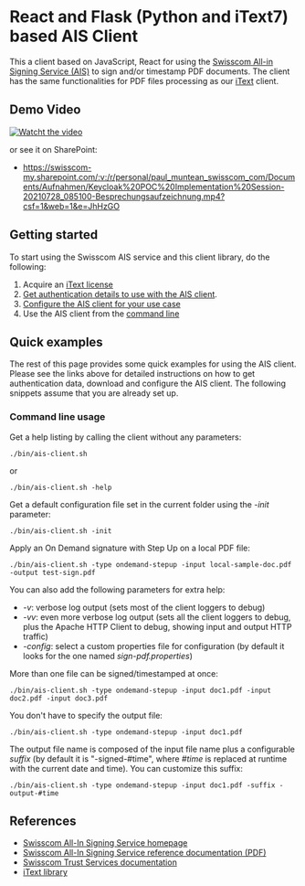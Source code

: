 # React and Flask (Python and iText7) based AIS Client

This a client based on JavaScript, React for using the [Swisscom All-in Signing Service (AIS)](https://www.swisscom.ch/en/business/enterprise/offer/security/all-in-signing-service.html)
to sign and/or timestamp PDF documents. The client has the same functionalities for PDF files processing as our [iText](https://itextpdf.com/en) client.

## Demo Video

[![Watcht the video](https://i.imgur.com/BSmIo45.png)](https://youtu.be/8M9KF7xGOs4)

or see it on SharePoint:

- https://swisscom-my.sharepoint.com/:v:/r/personal/paul_muntean_swisscom_com/Documents/Aufnahmen/Keycloak%20POC%20Implementation%20Session-20210728_085100-Besprechungsaufzeichnung.mp4?csf=1&web=1&e=JhHzGO

## Getting started

To start using the Swisscom AIS service and this client library, do the following:

1. Acquire an [iText license](https://itextpdf.com/en/how-buy)
2. [Get authentication details to use with the AIS client](docs/get-authentication-details.md).
3. [Configure the AIS client for your use case](docs/configure-the-AIS-client.md)
4. Use the AIS client from the [command line](docs/use-the-AIS-client-via-CLI.md)

## Quick examples

The rest of this page provides some quick examples for using the AIS client. Please see the links
above for detailed instructions on how to get authentication data, download and configure
the AIS client. The following snippets assume that you are already set up.

### Command line usage

Get a help listing by calling the client without any parameters:

```shell
./bin/ais-client.sh
```

or

```shell
./bin/ais-client.sh -help
```

Get a default configuration file set in the current folder using the _-init_ parameter:

```shell
./bin/ais-client.sh -init
```

Apply an On Demand signature with Step Up on a local PDF file:

```shell
./bin/ais-client.sh -type ondemand-stepup -input local-sample-doc.pdf -output test-sign.pdf
```

You can also add the following parameters for extra help:

- _-v_: verbose log output (sets most of the client loggers to debug)
- _-vv_: even more verbose log output (sets all the client loggers to debug, plus the Apache HTTP Client to debug, showing input and output HTTP traffic)
- _-config_: select a custom properties file for configuration (by default it looks for the one named _sign-pdf.properties_)

More than one file can be signed/timestamped at once:

```shell
./bin/ais-client.sh -type ondemand-stepup -input doc1.pdf -input doc2.pdf -input doc3.pdf
```

You don't have to specify the output file:

```shell
./bin/ais-client.sh -type ondemand-stepup -input doc1.pdf
```

The output file name is composed of the input file name plus a configurable _suffix_ (by default it is "-signed-#time", where _#time_
is replaced at runtime with the current date and time). You can customize this suffix:

```shell
./bin/ais-client.sh -type ondemand-stepup -input doc1.pdf -suffix -output-#time
```

## References

- [Swisscom All-In Signing Service homepage](https://www.swisscom.ch/en/business/enterprise/offer/security/all-in-signing-service.html)
- [Swisscom All-In Signing Service reference documentation (PDF)](http://documents.swisscom.com/product/1000255-Digital_Signing_Service/Documents/Reference_Guide/Reference_Guide-All-in-Signing-Service-en.pdf)
- [Swisscom Trust Services documentation](https://trustservices.swisscom.com/en/downloads/)
- [iText library](https://itextpdf.com/en)
